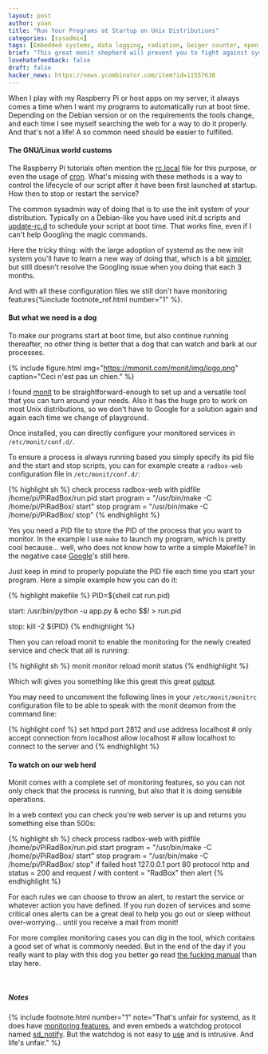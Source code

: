 ```yaml
---
layout: post
author: yoan
title: "Run Your Programs at Startup on Unix Distributions"
categories: [sysadmin]
tags: [Embedded systems, data logging, radiation, Geiger counter, open-data, Safecast, radiation]
brief: "This great monit shepherd will prevent you to fight against systemd."
lovehatefeedback: false
draft: false
hacker_news: https://news.ycombinator.com/item?id=11557638
---
```


When I play with my Raspberry Pi or host apps on my server, it always comes a time when I want my programs to automatically run at boot time. Depending on the Debian version or on the requirements the tools change, and each time I see myself searching the web for a way to do it properly. And that's not a life! A so common need should be easier to fulfilled.

#### The GNU/Linux world customs

The Raspberry Pi tutorials often mention the [rc.local](https://www.raspberrypi.org/documentation/linux/usage/rc-local.md) file for this purpose, or even the usage of [cron](https://www.raspberrypi.org/documentation/linux/usage/cron.md). What's missing with these methods is a way to control the lifecycle of our script after it have been first launched at startup. How then to stop or restart the service?

The common sysadmin way of doing that is to use the init system of your distribution. Typically on a Debian-like you have used init.d scripts and [update-rc.d](https://www.debian-administration.org/article/28/Making_scripts_run_at_boot_time_with_Debian) to schedule your script at boot time. That works fine, even if I can't help Googling the magic commands.

Here the tricky thing: with the large adoption of systemd as the new init system you'll have to learn a new way of doing that, which is a bit [simpler](http://unix.stackexchange.com/questions/47695/how-to-write-startup-script-for-systemd), but still doesn't resolve the Googling issue when you doing that each 3 months.

And with all these configuration files we still don't have monitoring features{%include footnote_ref.html number="1" %}.

#### But what we need is a dog

To make our programs start at boot time, but also continue running thereafter, no other thing is better that a dog that can watch and bark at our processes.

{% include figure.html img="https://mmonit.com/monit/img/logo.png" caption="Ceci n'est pas un chien." %}

I found [monit](https://mmonit.com/monit/) to be straightforward-enough to set up and a versatile tool that you can turn around your needs. Also it has the huge pro to work on most Unix distributions, so we don't have to Google for a solution again and again each time we change of playground.

Once installed, you can directly configure your monitored services in `/etc/monit/conf.d/`.

To ensure a process is always running based you simply specify its pid file and the start and stop scripts, you can for example create a `radbox-web` configuration file in `/etc/monit/conf.d/`:

{% highlight sh %}
check process radbox-web with pidfile /home/pi/PiRadBox/run.pid
    start program = "/usr/bin/make -C /home/pi/PiRadBox/ start"
    stop program  = "/usr/bin/make -C /home/pi/PiRadBox/ stop"
{% endhighlight %}

Yes you need a PID file to store the PID of the process that you want to monitor. In the example I use `make` to launch my program, which is pretty cool because... well, who does not know how to write a simple Makefile? In the negative case [Google](http://lmgtfy.com/?q=write+a+makefile)'s still here.

Just keep in mind to properly populate the PID file each time you start your program. Here a simple example how you can do it:

{% highlight makefile %}
PID=$(shell cat run.pid)

start:
    /usr/bin/python -u app.py & echo $$! > run.pid

stop:
    kill -2 ${PID}
{% endhighlight %}

Then you can reload monit to enable the monitoring for the newly created service and check that all is running:

{% highlight sh %}
monit monitor reload
monit status
{% endhighlight %}

Which will gives you something like this great this great [output](https://gist.github.com/MonsieurV/c283ae5d993a459ad112e29dc4a3232c#file-monit-output).

You may need to uncomment the following lines in your `/etc/monit/monitrc` configuration file to be able to speak with the monit deamon from the command line:

{% highlight conf %}
set httpd port 2812 and
    use address localhost  # only accept connection from localhost
    allow localhost        # allow localhost to connect to the server and
{% endhighlight %}

#### To watch on our web herd

Monit comes with a complete set of monitoring features, so you can not only check that the process is running, but also that it is doing sensible operations.

In a web context you can check you're web server is up and returns you something else than 500s:

{% highlight sh %}
check process radbox-web with pidfile /home/pi/PiRadBox/run.pid
    start program = "/usr/bin/make -C /home/pi/PiRadBox/ start"
    stop program  = "/usr/bin/make -C /home/pi/PiRadBox/ stop"
    if failed
       host 127.0.0.1 port 80 protocol http
       and status = 200
       and request / with content = "RadBox"
    then alert
{% endhighlight %}

For each rules we can choose to throw an alert, to restart the service or whatever action you have defined. If you run dozen of services and some critical ones alerts can be a great deal to help you go out or sleep without over-worrying... until you receive a mail from monit!

For more complex monitoring cases you can dig in the tool, which contains a good set of what is commonly needed. But in the end of the day if you really want to play with this dog you better go read [the fucking manual](https://mmonit.com/monit/documentation/monit.html) than stay here.

<br>

##### Notes

{% include footnote.html number="1" note="That's unfair for systemd, as it does have [monitoring features](https://serversforhackers.com/video/process-monitoring-with-systemd), and even embeds a watchdog protocol named [sd_notify](https://www.freedesktop.org/software/systemd/man/sd_notify.html). But the watchdog is not easy to [use](https://gist.github.com/Spindel/1d07533ef94a4589d348) and is intrusive. And life's unfair." %}
